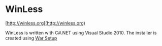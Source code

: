 # WinLess
[http://winless.org](http://winless.org)

WinLess is written with C#.NET using Visual Studio 2010.
The installer is created using [War Setup](http://sourceforge.net/projects/warsetup/)